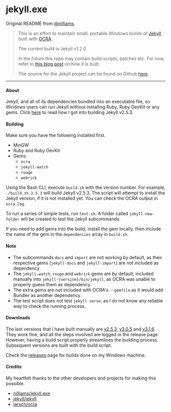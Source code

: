 jekyll.exe
==========

Original README from [@nilliams](https://github.com/nilliams/jekyll.exe).

> This is an effort to maintain small, portable Windows builds of [Jekyll](http://jekyllrb.com), built with [OCRA](http://ocra.rubyforge.org).
> 
> The current build is Jekyll v1.2.0
> 
> In the future this repo may contain build scripts, patches etc. For now, refer to [this blog post](http://www.nickw.it/jekyll-dot-exe/) on how it is built.
> 
> The source for the Jekyll project can be found on Github [here](https://github.com/mojombo/jekyll).

---

#### About

Jekyll, and all of its dependencies bundled into an executable file, so Windows users can run Jekyll without installing Ruby, Ruby DevKit or any gems. Click [here](https://github.com/altbdoor/today-i-learned/blob/master/topics/Building%20Jekyll%20for%20Windows.md) to read how I got into building Jekyll v2.5.3.


#### Building

Make sure you have the following installed first.

- MinGW
- Ruby and Ruby DevKit
- Gems:
    - `ocra`
    - `jekyll-watch`
    - `rouge`
    - `webrick`

Using the Bash CLI, execute `build.sh` with the version number. For example, `./build.sh 2.5.3` will build Jekyll v2.5.3. The script will attempt to install the Jekyll version, if it is not installed yet. You can check the OCRA output in `ocra.log`.

To run a series of simple tests, run `test.sh`. A folder called `jekyll-new-folder` will be created to test the Jekyll subcommands.

If you need to add gems into the build, install the gem locally, then include the name of the gem in the `dependencies` array in `build.sh`.


#### Note

- The subcommands `docs` and `import` are not working by default, as their respective gems (`jekyll-docs` and `jekyll-import`) are not included as dependency.
- The `jekyll-watch`, `rouge` and `webrick` gems are by default, included manually into `jekyll-{version}/bin/jekyll`, as OCRA was unable to properly guess them as dependency.
- The extra gems are not included with OCRA's `--gemfile` as it would add Bundler as another dependency.
- The test script does not test `jekyll serve`, as I do not know any reliable way to check the running process.


#### Downloads

The last versions that I have built manually are
[v2.5.3](https://github.com/altbdoor/jekyll-exe/releases/tag/stable-v2.5.3),
[v3.0.5](https://github.com/altbdoor/jekyll-exe/releases/tag/stable-v3.0.5) and
[v3.1.6](https://github.com/altbdoor/jekyll-exe/releases/tag/stable-v3.1.6).
They work fine, and all the steps involved are logged in the release page. However, having a build script properly streamlines the building process. Subsequent versions are built with the build script.

Check the [releases](https://github.com/altbdoor/jekyll-exe/releases) page for builds done on my Windows machine.


#### Credits

My heartfelt thanks to the other developers and projects for making this possible.

- [nilliams/jekyll.exe](https://github.com/nilliams/jekyll.exe)
- [jekyll/jekyll](https://github.com/jekyll/jekyll)
- [larsch/ocra](https://github.com/larsch/ocra)
